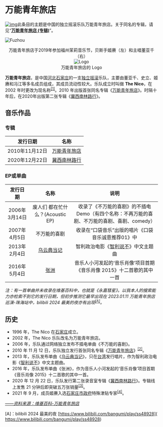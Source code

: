 # 万能青年旅店

[![img](https://i.postimg.cc/JzZdNpWf/Disambig-gray-svg.webp)](https://zh.wikipedia.org/wiki/Wikipedia:消歧义)此条目的主题是中国的独立摇滚乐队万能青年旅店。关于同名的专辑，请见“**[万能青年旅店 (专辑)](https://zh.wikipedia.org/wiki/万能青年旅店_(专辑))**”。

![Fuzhou](https://fastly.jsdelivr.net/gh/Karlbaey101/KArlist@master/Musica/%E4%B8%87%E8%83%BD%E9%9D%92%E5%B9%B4%E6%97%85%E5%BA%97/OmniYS_Fuzhou_2019.jpg)

<center>万能青年旅店于2019年参加福州茉莉音乐节，贝斯手姬赓（左）和主唱董亚千（右）</center>

<center><img src="https://fastly.jsdelivr.net/gh/Karlbaey101/KArlist@master/Musica/%E4%B8%87%E8%83%BD%E9%9D%92%E5%B9%B4%E6%97%85%E5%BA%97/OmnipotentYS.jpg" alt="Logo" /></center>



<center>万能青年旅店的 Logo</center>



**万能青年旅店**，是中国[河北](https://zh.wikipedia.org/wiki/河北)[石家庄](https://zh.wikipedia.org/wiki/石家庄)的一支[独立摇滚](https://zh.wikipedia.org/wiki/独立摇滚)乐队，主要由董亚千、史立、姬赓和冯江等多名成员组成，其成员流动性较大。乐队成立时叫做 **The Nico**，在 2002 年时更改为现名称<sup>[[1]](https://zh.wikipedia.org/wiki/万能青年旅店#cite_note-1)</sup>。2010 年出版首张同名专辑《[万能青年旅店](https://zh.wikipedia.org/wiki/万能青年旅店_(专辑))》。时隔十年后，在2020年出版第二张专辑《[冀西南林路行](https://zh.wikipedia.org/wiki/冀西南林路行)》。

## 音乐作品

### 专辑

|    发行日期    |                             名称                             |
| :------------: | :----------------------------------------------------------: |
| 2010年11月12日 | [万能青年旅店](https://zh.wikipedia.org/wiki/万能青年旅店_(专辑)) |
| 2020年12月22日 |  [冀西南林路行](https://zh.wikipedia.org/wiki/冀西南林路行)  |

### EP或单曲

|   发行日期    |                          名称                          |                             说明                             |
| :-----------: | :----------------------------------------------------: | :----------------------------------------------------------: |
| 2006年3月14日 |            废人们 都在忙什么？(Acoustic EP)            | 收录了《不万能的喜剧》的不插电Demo（有四个名称：不再万能的喜剧、不万能的喜剧、喜剧、comedy） |
| 2007年4月5日  |                      不万能的喜剧                      |      收录在“口袋音乐”出版的唱片《口袋音乐诚意推荐01》中      |
| 2013年2月4日  | [乌云典当记](https://zh.wikipedia.org/wiki/乌云典当记) | 智利政治电影《[智利说不](https://zh.wikipedia.org/wiki/智利说不)》中文主题曲 |
| 2016年5月4日  |       [张洲](https://zh.wikipedia.org/wiki/张洲)       | 音乐人小河发起的‘音乐肖像’项目首期《音乐肖像 2015》十二首歌的其中一首 |

*注：有一首单曲并未收录在维基百科中，也就是《永嘉彗星》。以我本人的搜索能力亦检索不到它的发行日期，但初步推测它最早出现在 2023.01.11 万能青年旅店巡演-珠海站中，bilibili 2024 最美的夜亦有出现<sup>[[A]](https://www.bilibili.com/bangumi/play/ss48928)</sup>。*

## 历史

- 1996 年，The Nico 在[石家庄](https://zh.wikipedia.org/wiki/石家庄)成立。
- 2002 年，The Nico 乐队改名为万能青年旅店。
- 2006 年，乐队通过网络独立发布不插电单曲《不万能的喜剧》。
- 2010 年 11 月 12 日，乐队独立发行首张同名专辑《[万能青年旅店](https://zh.wikipedia.org/wiki/万能青年旅店_(专辑))》<sup>[[2]](https://zh.wikipedia.org/wiki/万能青年旅店#cite_note-2)</sup>。
- 2013 年，乐队发布单曲《[乌云典当记](https://zh.wikipedia.org/wiki/乌云典当记)》，只在[台湾](https://zh.wikipedia.org/wiki/臺灣)发行唱片，作为智利政治电影《[智利说不](https://zh.wikipedia.org/wiki/智利说不)》中文主题曲。
- 2016 年，乐队发布单曲《张洲》，作为音乐人小河发起的‘音乐肖像’项目首期《音乐肖像 2015》十二首歌的其中一首。
- 2020 年 12 月 22 日，乐队发行第二张录音室专辑《[冀西南林路行](https://zh.wikipedia.org/wiki/冀西南林路行)》。专辑线上发售 21 分钟后即突破五万张销量<sup>[[3]](https://zh.wikipedia.org/wiki/万能青年旅店#cite_note-3)</sup>。
- 2021 年 9 月，成员姬赓入选[石家庄](https://zh.wikipedia.org/wiki/石家庄)[市政府](https://zh.wikipedia.org/wiki/地方政府)特殊津贴专家<sup>[[4]](https://zh.wikipedia.org/wiki/万能青年旅店#cite_note-4)</sup>。

[*——资料来源：维基百科-万能青年旅店*](https://w.wiki/DyWD)

[A]：bilibili 2024 最美的夜 [https://www.bilibili.com/bangumi/play/ss48928]( https://www.bilibili.com/bangumi/play/ss48928)